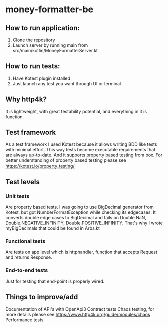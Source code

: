 # money-formatter-be

## How to run application:
1. Clone the repository
1. Launch server by running main from src/main/kotlin/MoneyFormatterServer.kt

## How to run tests:
1. Have Kotest plugin installed
2. Just launch any test you want through UI or terminal

## Why http4k?
It is lightweight, with great testability potential, and everything in it is function.

## Test framework
As a test framework I used Kotest because it allows writing BDD like tests
with minimal effort. This way tests become executable requirements that are
always up-to-date. And it supports property based testing from box. For
better understanding of property based testing please see https://kotest.io/property_testing/

## Test levels
### Unit tests
Are property based tests. I was going to use BigDecimal generator from Kotest,
but got NumberFormatException while checking its edgecases. It converts double
edge cases to BigDecimal and fails on Double.NaN, Double.NEGATIVE_INFINITY, Double.POSITIVE_INFINITY.
That's why I wrote myBigDecimals that could be found in Arbs.kt

### Functional tests
Are tests on app level which is httphandler, function that accepts Request and returns Response.

### End-to-end tests
Just for testing that end-point is properly wired.

## Things to improve/add
Documentation of API's with OpenApi3
Contract tests
Chaos testing, for more details please see https://www.http4k.org/guide/modules/chaos
Performance tests
